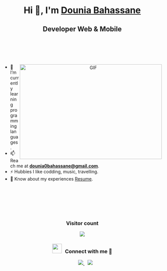 <h1 align="center">Hi 👋, I'm <a href="https://github.com/DOUNIABA" target="blank">
Dounia Bahassane</a></h1>
<h2 align="center">Developer Web & Mobile</h3>

<br/><br/><br/><br/>

<a target="_blank" align="center">
  <img align="right" top="500" height="300" width="450" alt="GIF" src="https://media.giphy.com/media/SWoSkN6DxTszqIKEqv/giphy.gif">
</a>

+ 🌱 I’m currently learning programming languages.
+ 📫 Reach me at **dounia0bahassane@gmail.com**.
+ ⚡ Hubbies I like codding, music, travelling.
+ 📄 Know about my experiences <a href="https://github.com/DOUNIABA" target="blank">Resume</a>.

<br/><br/><br/><br/><br/>

<div align="center">
<h3>Visitor count</h3>
<img src="https://profile-counter.glitch.me/DOUNIABA/count.svg" />
<h3 align="center">
	<img src="https://media.giphy.com/media/iY8CRBdQXODJSCERIr/giphy.gif" width="30" height="30" style="margin-right: 10px;">Connect with me 🤝 
</h3>
	
<div align="center"  class="icons-social" style="margin-left: 10px;">
	<a style="margin-left: 10px;"  target="_blank" href="https://www.linkedin.com/in/dounia-bahassane-471278232/">
		<img src="https://img.icons8.com/doodle/40/000000/linkedin--v2.png">
	 </a>
        <a style="margin-left: 10px;" target="_blank" href="https://https://github.com/DOUNIABA?tab=repositories">
		<img src="https://img.icons8.com/doodle/40/000000/github--v1.png">
	 </a>
</div>
</div>
